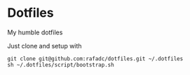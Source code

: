 # Dotfiles

My humble dotfiles

Just clone and setup with

``` shell
git clone git@github.com:rafadc/dotfiles.git ~/.dotfiles
sh ~/.dotfiles/script/bootstrap.sh
```
